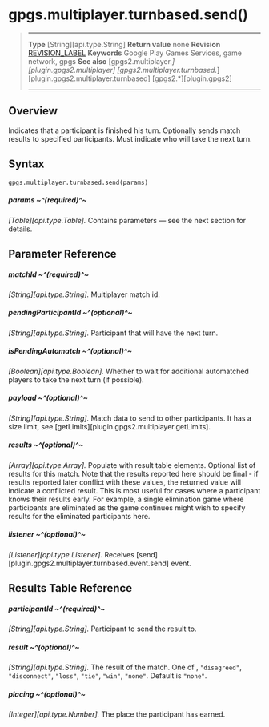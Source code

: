 # gpgs.multiplayer.turnbased.send()

> --------------------- ------------------------------------------------------------------------------------------
> __Type__              [String][api.type.String]
> __Return value__      none
> __Revision__          [REVISION_LABEL](REVISION_URL)
> __Keywords__          Google Play Games Services, game network, gpgs
> __See also__          [gpgs2.multiplayer.*][plugin.gpgs2.multiplayer]
>                       [gpgs2.multiplayer.turnbased.*][plugin.gpgs2.multiplayer.turnbased]
>                       [gpgs2.*][plugin.gpgs2]
> --------------------- ------------------------------------------------------------------------------------------

## Overview

Indicates that a participant is finished his turn. Optionally sends match results to specified participants. Must indicate who will take the next turn.

## Syntax

	gpgs.multiplayer.turnbased.send(params)

##### params ~^(required)^~
_[Table][api.type.Table]._ Contains parameters — see the next section for details.

## Parameter Reference

##### matchId ~^(required)^~
_[String][api.type.String]._ Multiplayer match id.

##### pendingParticipantId ~^(optional)^~
_[String][api.type.String]._ Participant that will have the next turn.

##### isPendingAutomatch ~^(optional)^~
_[Boolean][api.type.Boolean]._ Whether to wait for additional automatched players to take the next turn (if possible).

##### payload ~^(optional)^~
_[String][api.type.String]._ Match data to send to other participants. It has a size limit, see [getLimits][plugin.gpgs2.multiplayer.getLimits].

##### results ~^(optional)^~
_[Array][api.type.Array]._ Populate with result table elements. Optional list of results for this match. Note that the results reported here should be final - if results reported later conflict with these values, the returned value will indicate a conflicted result. This is most useful for cases where a participant knows their results early. For example, a single elimination game where participants are eliminated as the game continues might wish to specify results for the eliminated participants here.

##### listener ~^(optional)^~
_[Listener][api.type.Listener]._ Receives [send][plugin.gpgs2.multiplayer.turnbased.event.send] event.

## Results Table Reference

##### participantId ~^(required)^~
_[String][api.type.String]._ Participant to send the result to.

##### result ~^(optional)^~
_[String][api.type.String]._ The result of the match. One of , `"disagreed"`, `"disconnect"`, `"loss"`, `"tie"`, `"win"`, `"none"`. Default is `"none"`.

##### placing ~^(optional)^~
_[Integer][api.type.Number]._ The place the participant has earned.